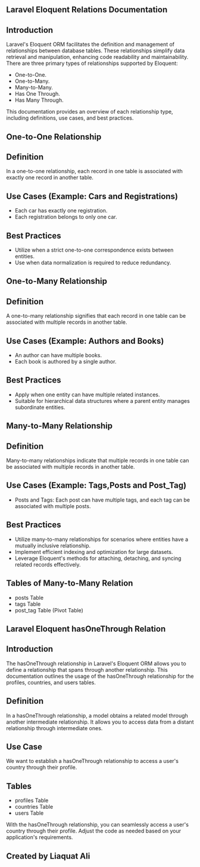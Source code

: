 ## Laravel Eloquent Relations Documentation

## Introduction


Laravel's Eloquent ORM facilitates the definition and management of relationships between database tables. These relationships simplify data retrieval and manipulation, enhancing code readability and maintainability. There are three primary types of relationships supported by Eloquent:

- One-to-One.
- One-to-Many.
- Many-to-Many.
- Has One  Through.
- Has Many Through.



This documentation provides an overview of each relationship type, including definitions, use cases, and best practices.

## One-to-One Relationship

## Definition

In a one-to-one relationship, each record in one table is associated with exactly one record in another table.

## Use Cases (Example: Cars and Registrations)

- Each car has exactly one registration.
- Each registration belongs to only one car.

## Best Practices

- Utilize when a strict one-to-one correspondence exists between entities.
- Use when data normalization is required to reduce redundancy.


## One-to-Many Relationship

## Definition

A one-to-many relationship signifies that each record in one table can be associated with multiple records in another table.

## Use Cases (Example: Authors and Books)

- An author can have multiple books.
- Each book is authored by a single author.

## Best Practices

- Apply when one entity can have multiple related instances.
- Suitable for hierarchical data structures where a parent entity manages subordinate entities.

## Many-to-Many Relationship

## Definition

Many-to-many relationships indicate that multiple records in one table can be associated with multiple records in another table.

## Use Cases (Example: Tags,Posts and Post_Tag)

- Posts and Tags: Each post can have multiple tags, and each tag can be associated with multiple posts.

## Best Practices

- Utilize many-to-many relationships for scenarios where entities have a mutually inclusive relationship.
- Implement efficient indexing and optimization for large datasets.
- Leverage Eloquent's methods for attaching, detaching, and syncing related records effectively.

## Tables of Many-to-Many Relation

- posts Table
- tags Table
- post_tag Table (Pivot Table)


## Laravel Eloquent hasOneThrough Relation

## Introduction

The hasOneThrough relationship in Laravel's Eloquent ORM allows you to define a relationship that spans through another relationship. This documentation outlines the usage of the hasOneThrough relationship for the profiles, countries, and users tables.

## Definition

In a hasOneThrough relationship, a model obtains a related model through another intermediate relationship. It allows you to access data from a distant relationship through intermediate ones.

## Use Case

We want to establish a hasOneThrough relationship to access a user's country through their profile.


## Tables

- profiles Table
- countries Table
- users Table

With the hasOneThrough relationship, you can seamlessly access a user's country through their profile. Adjust the code as needed based on your application's requirements.



## Created by Liaquat Ali
